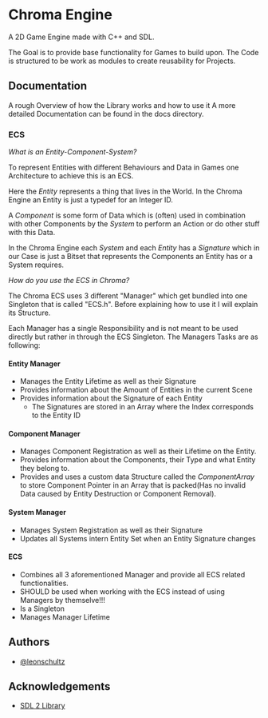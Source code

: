 
# Chroma Engine
A 2D Game Engine made with C++ and SDL.

The Goal is to provide base functionality for Games to build upon.
The Code is structured to be work as modules to create reusability for Projects.

## Documentation
A rough Overview of how the Library works and how to use it
A more detailed Documentation can be found in the docs directory.

### ECS
*What is an Entity-Component-System?*

To represent Entities with different Behaviours and Data in Games one Architecture
to achieve this is an ECS.

Here the *Entity* represents a thing that lives in the World.
In the Chroma Engine an Entity is just a typedef for an Integer ID.

A *Component* is some form of Data which is (often) used in combination with other Components by the *System* to perform an Action or do other stuff with this Data.

In the Chroma Engine each *System* and each *Entity* has a *Signature* which in our Case is just a Bitset that represents the Components an Entity has or a System requires.

*How do you use the ECS in Chroma?*

The Chroma ECS uses 3 different "Manager" which get bundled into one Singleton that is called "ECS.h". Before explaining how to use it I will explain its Structure.

Each Manager has a single Responsibility and is not meant to be used directly but rather in through the ECS Singleton. The Managers Tasks are as following:

#### Entity Manager
- Manages the Entity Lifetime as well as their Signature
- Provides information about the Amount of Entities in the current Scene
- Provides information about the Signature of each Entity
    - The Signatures are stored in an Array where the Index corresponds to the Entity ID

#### Component Manager
- Manages Component Registration as well as their Lifetime on the Entity.
- Provides information about the Components, their Type and what Entity they belong to.
- Provides and uses a custom data Structure called the *ComponentArray* to store Component Pointer in an Array that is packed(Has no invalid Data caused by Entity Destruction or Component Removal).

#### System Manager
- Manages System Registration as well as their Signature
- Updates all Systems intern Entity Set when an Entity Signature changes

#### ECS
- Combines all 3 aforementioned Manager and provide all ECS related functionalities.
- SHOULD be used when working with the ECS instead of using Managers by themselve!!!
- Is a Singleton
- Manages Manager Lifetime
## Authors

- [@leonschultz](https://github.com/ProdByTENSHI)

## Acknowledgements

- [SDL 2 Library](https://www.libsdl.org/)